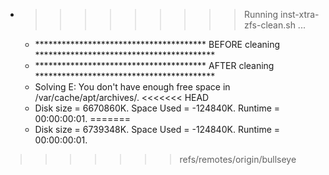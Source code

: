 * >>>>>>>>> Running inst-xtra-zfs-clean.sh ...
  * ***************************************  BEFORE cleaning  *****************************************
  * ***************************************  AFTER cleaning  *****************************************
  * Solving E: You don't have enough free space in /var/cache/apt/archives/.
<<<<<<< HEAD
  * Disk size = 6670860K. Space Used = -124840K. Runtime = 00:00:00:01.
=======
  * Disk size = 6739348K. Space Used = -124840K. Runtime = 00:00:00:01.
>>>>>>> refs/remotes/origin/bullseye
